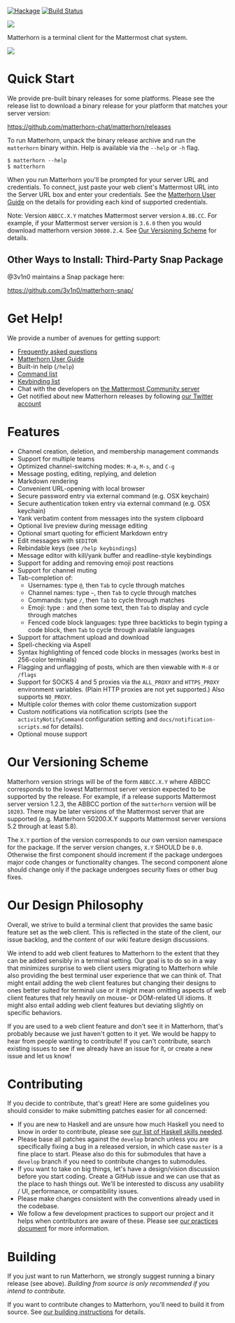 [![Hackage](https://img.shields.io/hackage/v/matterhorn.svg)](https://hackage.haskell.org/package/matterhorn) [![Build
Status](https://travis-ci.org/matterhorn-chat/matterhorn.svg?branch=master)](https://travis-ci.org/matterhorn-chat/matterhorn)

![](logo.png)

Matterhorn is a terminal client for the Mattermost chat system.

![](screenshots/screenshot-00.png)

# Quick Start

We provide pre-built binary releases for some platforms. Please see the
release list to download a binary release for your platform that matches
your server version:

https://github.com/matterhorn-chat/matterhorn/releases

To run Matterhorn, unpack the binary release archive and run the
`matterhorn` binary within.  Help is available via the `--help` or
`-h` flag.

    $ matterhorn --help
    $ matterhorn

When you run Matterhorn you'll be prompted for your server URL and
credentials. To connect, just paste your web client's Mattermost URL
into the Server URL box and enter your credentials. See the [Matterhorn
User Guide](docs/UserGuide.md) on the details for providing each kind of
supported credentials.

Note: Version `ABBCC.X.Y` matches Mattermost server version `A.BB.CC`.
For example, if your Mattermost server version is `3.6.0` then you
would download matterhorn version `30600.2.4`. See [Our Versioning
Scheme](#our-versioning-scheme) for details.

## Other Ways to Install: Third-Party Snap Package

@3v1n0 maintains a Snap package here:

https://github.com/3v1n0/matterhorn-snap/

# Get Help!

We provide a number of avenues for getting support:

* [Frequently asked questions](docs/FAQ.md)
* [Matterhorn User Guide](docs/UserGuide.md)
* Built-in help (`/help`)
* [Command list](docs/commands.md)
* [Keybinding list](docs/keybindings.md)
* Chat with the developers on [the Mattermost Community server](https://community.mattermost.com/core/channels/matterhorn)
* Get notified about new Matterhorn releases by following
  [our Twitter account](https://twitter.com/matterhorn_chat)

# Features

* Channel creation, deletion, and membership management commands
* Support for multiple teams
* Optimized channel-switching modes: `M-a`, `M-s`, and `C-g`
* Message posting, editing, replying, and deletion
* Markdown rendering
* Convenient URL-opening with local browser
* Secure password entry via external command (e.g. OSX keychain)
* Secure authentication token entry via external command (e.g. OSX
  keychain)
* Yank verbatim content from messages into the system clipboard
* Optional live preview during message editing
* Optional smart quoting for efficient Markdown entry
* Edit messages with `$EDITOR`
* Rebindable keys (see `/help keybindings`)
* Message editor with kill/yank buffer and readline-style keybindings
* Support for adding and removing emoji post reactions
* Support for channel muting
* Tab-completion of:
  * Usernames: type `@`, then `Tab` to cycle through matches
  * Channel names: type `~`, then `Tab` to cycle through matches
  * Commands: type `/`, then `Tab` to cycle through matches
  * Emoji: type `:` and then some text, then `Tab` to display and cycle
    through matches
  * Fenced code block languages: type three backticks to begin typing a
    code block, then `Tab` to cycle through available languages
* Support for attachment upload and download
* Spell-checking via Aspell
* Syntax highlighting of fenced code blocks in messages (works best in
  256-color terminals)
* Flagging and unflagging of posts, which are then viewable with `M-8`
  or `/flags`
* Support for SOCKS 4 and 5 proxies via the `ALL_PROXY` and
  `HTTPS_PROXY` environment variables. (Plain HTTP proxies are not yet
  supported.) Also supports `NO_PROXY`.
* Multiple color themes with color theme customization support
* Custom notifications via notification scripts (see the
  `activityNotifyCommand` configuration setting and
  `docs/notification-scripts.md` for details).
* Optional mouse support

# Our Versioning Scheme

Matterhorn version strings will be of the form `ABBCC.X.Y` where ABBCC
corresponds to the lowest Mattermost server version expected to be
supported by the release.  For example, if a release supports
Mattermost server version 1.2.3, the ABBCC portion of the `matterhorn`
version will be `10203`.  There may be later versions of the
Mattermost server that are supported (e.g. Matterhorn 50200.X.Y
supports Mattermost server versions 5.2 through at least 5.8).

The `X.Y` portion of the version corresponds to our own version
namespace for the package. If the server version changes, `X.Y` SHOULD
be `0.0`. Otherwise the first component should increment if the
package undergoes major code changes or functionality changes. The
second component alone should change only if the package undergoes
security fixes or other bug fixes.

# Our Design Philosophy

Overall, we strive to build a terminal client that provides the same
basic feature set as the web client. This is reflected in the state
of the client, our issue backlog, and the content of our wiki feature
design discussions.

We intend to add web client features to Matterhorn to the extent that
they can be added sensibly in a terminal setting. Our goal is to do
so in a way that minimizes surprise to web client users migrating to
Matterhorn while also providing the best terminal user experience that
we can think of. That might entail adding the web client features but
changing their designs to ones better suited for terminal use or it
might mean omitting aspects of web client features that rely heavily on
mouse- or DOM-related UI idioms. It might also entail adding web client
features but deviating slightly on specific behaviors.

If you are used to a web client feature and don't see it in Matterhorn,
that's probably because we just haven't gotten to it yet. We would
be happy to hear from people wanting to contribute! If you can't
contribute, search existing issues to see if we already have an issue
for it, or create a new issue and let us know!

# Contributing

If you decide to contribute, that's great! Here are some guidelines you
should consider to make submitting patches easier for all concerned:

 - If you are new to Haskell and are unsure how much Haskell you need
   to know in order to contribute, please see [our list of Haskell
   skills needed](docs/HASKELL.md).
 - Please base all patches against the `develop` branch unless you are
   specifically fixing a bug in a released version, in which case
   `master` is a fine place to start. Please also do this for submodules
   that have a `develop` branch if you need to contribute changes to
   submodules.
 - If you want to take on big things, let's have a design/vision
   discussion before you start coding. Create a GitHub issue and we can
   use that as the place to hash things out. We'll be interested to
   discuss any usability / UI, performance, or compatibility issues.
 - Please make changes consistent with the conventions already used in
   the codebase.
 - We follow a few development practices to support our project and it
   helps when contributors are aware of these. Please see
   [our practices document](docs/PRACTICES.md) for more information.

# Building

If you just want to run Matterhorn, we strongly suggest running a binary
release (see above). *Building from source is only recommended if you
intend to contribute.*

If you want to contribute changes to Matterhorn, you'll need to build
it from source. See [our building instructions](docs/BUILDING.md) for
details.
